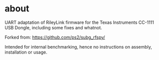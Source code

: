 # about

UART adaptation of RileyLink firmware for the Texas Instruments CC-1111 USB Dongle, including some fixes and whatnot.

Forked from: https://github.com/ps2/subg_rfspy/

Intended for internal benchmarking, hence no instructions on assembly, installation or usage.
